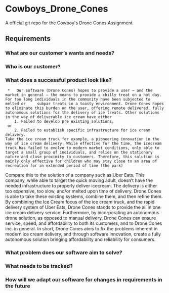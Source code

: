 # Cowboys_Drone_Cones
A official git repo for the Cowboy's Drone Cones Assignment

## Requirements

### What are our customer’s wants and needs?

### Who is our customer?

### What does a successful product look like?

     *   Our software (Drone Cones) hopes to provide a user – and the market in general – the means to provide a chilly treat on a hot day. For too long individuals in the community have been subjected to melted or     subpar treats in a toasty environment. Drone Cones hopes to eliminate this burden on the user, offering remote delivered, fully autonomous solutions for the delivery of ice treats. Other solutions in the way of deliverable ice cream have either 
        1. Failed to develop pre existing solutions,
     or 
        2. Failed to establish specific infrastructure for ice cream delivery. 
    Take the ice cream truck for example, a pioneering innovation in the way of ice cream delivery. While effective for the time, the icecream truck has failed to evolve to modern market conditions, only able to target a small group of individuals, and relies on the stationary nature and close proximity to customers. Therefore, this solution is mainly only effective for children who may stay close to an area of recreation for an extended period of time (the park)

Compare this to the solution of a company such as Uber Eats. This company, while able to target the quick moving adult, doesn’t have the needed infrastructure to properly deliver icecream. The delivery is either too expensive, too slow, and/or melted upon time of delivery. 
Drone Cones is able to take these existing systems, combine them, and then refine them. By combining the Ice Cream focus of the ice cream truck, and the rapid delivery system of Uber Eats, Drone Cones stands to provide the all in one ice cream delivery service. Furthermore, by incorporating an autonomous drone solution, as opposed to manual delivery, Drone Cones can ensure service, speed, and affordability to both its customers, and to Drone Cones inc. in general. 
In short, Drone Cones aims to fix the problems inherent in modern ice cream delivery, and through software innovation, create a fully autonomous solution bringing affordability and reliability for consumers. 


### What problem does our software aim to solve?

### What needs to be tracked?

### How will we adapt our software for changes in requirements in the future


